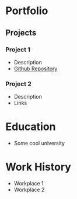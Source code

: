 # Portfolio

## Projects
### Project 1
- Description
- [Github Repository](https://github.com/dpom93/RShiny_for_athlete_monitoring)

### Project 2
- Description
- Links

# Education
- Some cool university

# Work History
- Workplace 1
- Workplace 2
